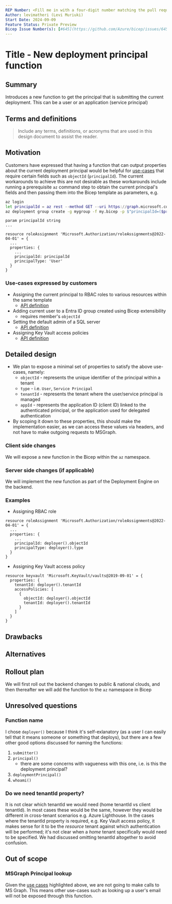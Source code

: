 ```yaml
---
REP Number: <Fill me in with a four-digit number matching the pull request number; Update AFTER PR is approved and BEFORE is merged.>
Author: levimatheri (Levi Muriuki)
Start Date: 2024-09-09
Feature Status: Private Preview
Bicep Issue Number(s): [#645](https://github.com/Azure/bicep/issues/645), [#4959](https://github.com/Azure/bicep/issues/4959), [#9969](https://github.com/Azure/bicep/discussions/9969)
---
```


# Title - New deployment principal function

## Summary

Introduces a new function to get the principal that is submitting the current deployment. This can be a user or an application (service principal)

## Terms and definitions

> Include any terms, definitions, or acronyms that are used in this design document to assist the reader.

## Motivation

Customers have expressed that having a function that can output properties about the current deployment principal would be helpful for [use-cases](#use-cases-expressed-by-customers) that require certain fields such as `objectId` (`principalId`). The current workarounds to achieve this are not desirable as these workarounds include running a prerequisite `az` command step to obtain the current principal's fields and then passing them into the Bicep template as parameters, e.g.

```sh
az login
let principalId = az rest --method GET --uri https://graph.microsoft.com/v1.0/me | from json | get id
az deployment group create -g mygroup -f my.bicep -p $"principalId=($principalId)"
```

```bicep
param principalId string
...

resource roleAssignment 'Microsoft.Authorization/roleAssignments@2022-04-01' = {
  ...
  properties: {
    ...
    principalId: principalId
    principalType: 'User'
  }
}
```

### Use-cases expressed by customers
- Assigning the current principal to RBAC roles to various resources within the same template
    - [API definition](https://learn.microsoft.com/en-us/azure/templates/microsoft.authorization/roleassignments?pivots=deployment-language-bicep)
- Adding current user to a Entra ID group created using Bicep extensibility 
    - requires member's `objectId`
- Setting the default admin of a SQL server
    - [API definition](https://learn.microsoft.com/en-us/azure/templates/microsoft.sql/servers/administrators?pivots=deployment-language-bicep)
- Assigning Key Vault access policies
    - [API definition](https://learn.microsoft.com/en-us/azure/templates/microsoft.keyvault/vaults/accesspolicies?pivots=deployment-language-bicep#accesspolicyentry)

## Detailed design
- We plan to expose a minimal set of properties to satisfy the above use-cases, namely:
    - `objectId` - represents the unique identifier of the principal within a tenant
    - `type` - i.e. `User`, `Service Principal`
    - `tenantId` - represents the tenant where the user/service principal is managed
    - `appId` - represents the application ID (client ID) linked to the authenticated principal, or the application used for delegated authentication
- By scoping it down to these properties, this should make the implementation easier, as we can access these values via headers, and not have to make outgoing requests to MSGraph.

### Client side changes
We will expose a new function in the Bicep within the `az` namespace.
### Server side changes (if applicable)
We will implement the new function as part of the Deployment Engine on the backend.
### Examples

- Assigning RBAC role
```bicep
resource roleAssignment 'Microsoft.Authorization/roleAssignments@2022-04-01' = {
  ...
  properties: {
    ...
    principalId: deployer().objectId
    principalType: deployer().type
  }
}
```

- Assigning Key Vault access policy
```bicep
resource keyvault 'Microsoft.KeyVault/vaults@2019-09-01' = {
  properties: {
    tenantId: deployer().tenantId
    accessPolicies: [
      {
        objectId: deployer().objectId
        tenantId: deployer().tenantId
      }
    ]
  }
}
```

## Drawbacks

## Alternatives

## Rollout plan

We will first roll out the backend changes to public & national clouds, and then thereafter we will add the function to the `az` namespace in Bicep

## Unresolved questions
### Function name
I chose `deployer()` because I think it's self-exlanatory (as a user I can easily tell that it means someone or something that deploys), but there are a few other good options discussed for naming the functions:
1. `submitter()`
1. `principal()`
    - there are some concerns with vagueness with this one, i.e. is this the deployment principal?
1. `deploymentPrincipal()`
1. `whoami()`

### Do we need tenantId property?
It is not clear which tenantId we would need (home tenantId vs client tenantId). In most cases these would be the same, however they would be different in cross-tenant scenarios e.g. Azure Lighthouse. In the cases where the tenantId property is required, e.g. Key Vault access policy, it makes sense for it to be the _resource_ tenant against which authentication will be performed; it's not clear when a _home_ tenant specifically would need to be specified. We had discussed omitting tenantId altogether to avoid confusion.

## Out of scope

### MSGraph Principal lookup
Given the [use cases](#use-cases-expressed-by-customers) highlighted above, we are not going to make calls to MS Graph. This means other use-cases such as looking up a user's email will not be exposed through this function.

